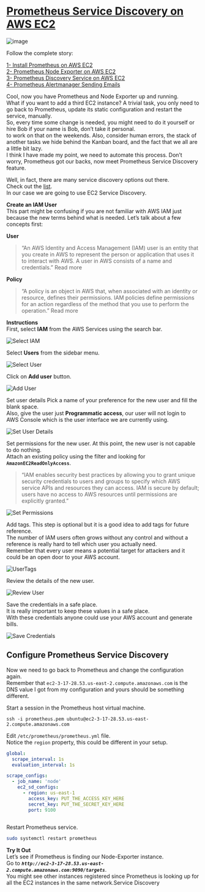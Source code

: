 
# [Prometheus Service Discovery on AWS EC2](./prometheus-on-aws-ec2-part3.md)

![image](https://user-images.githubusercontent.com/100445644/168937235-8241dfaf-92fe-4d80-9334-175c16c1a034.png)
   
Follow the complete story:

[1- Install Prometheus on AWS EC2](./prometheus-on-aws-ec2-part1.md)  
[2- Prometheus Node Exporter on AWS EC2](./prometheus-on-aws-ec2-part2.md)  
[3- Prometheus Discovery Service on AWS EC2](./prometheus-on-aws-ec2-part3.md)  
[4- Prometheus Alertmanager Sending Emails](./prometheus-on-aws-ec2-part4.md)  

Cool, now you have Prometheus and Node Exporter up and running.   
What if you want to add a third EC2 instance? A trivial task, you only need to go back to Prometheus, update its static configuration and restart the service, manually.   
So, every time some change is needed, you might need to do it yourself or hire Bob if your name is Bob, don’t take it personal.   
to work on that on the weekends. Also, consider human errors, the stack of another tasks we hide behind the Kanban board, and the fact that we all are a little bit lazy.   
I think I have made my point, we need to automate this process. Don’t worry, Prometheus got our backs, now meet Prometheus Service Discovery feature.

Well, in fact, there are many service discovery options out there.   
Check out the [list](https://github.com/prometheus/prometheus/tree/master/discovery).   
In our case we are going to use EC2 Service Discovery.

**Create an IAM User**   
This part might be confusing if you are not familiar with AWS IAM just because the new terms behind what is needed. Let’s talk about a few concepts first:

**User**  
 >“An AWS Identity and Access Management (IAM) user is an entity that you create in AWS to represent the person or application that uses it to interact with AWS. A user in AWS consists of a name and credentials.” Read more

**Policy**  
 >“A policy is an object in AWS that, when associated with an identity or resource, defines their permissions. IAM policies define permissions for an action regardless of the method that you use to perform the operation.” Read more

**Instructions**  
First, select **IAM** from the AWS Services using the search bar.

![Select IAM](https://user-images.githubusercontent.com/100445644/168937861-b7b77b9f-7b8b-4666-9daf-6cfa76894ffd.png)  

Select **Users** from the sidebar menu.

![Select User](https://user-images.githubusercontent.com/100445644/168938142-0b9d842b-7e3d-4237-bb39-094133d55873.png)  
  
Click on **Add user** button.   

![Add User](https://user-images.githubusercontent.com/100445644/168938190-f7ceb797-9088-451f-a6e7-afe3ad6c2059.png)  

Set user details Pick a name of your preference for the new user and fill the blank space.   
Also, give the user just **Programmatic access**, our user will not login to AWS Console which is the user interface we are currently using.

![Set User Details](https://user-images.githubusercontent.com/100445644/168938498-5e7f19e9-bfee-454a-ae98-5dcff0407aaf.png)  

Set permissions for the new user. At this point, the new user is not capable to do nothing.   
Attach an existing policy using the filter and looking for **`AmazonEC2ReadOnlyAccess`**.
 >“IAM enables security best practices by allowing you to grant unique security credentials to users and groups to specify which AWS service APIs and resources they can access. IAM is secure by default; users have no access to AWS resources until permissions are explicitly granted.”

![Set Permissions](https://user-images.githubusercontent.com/100445644/168938650-44d348be-53d5-4a2d-abad-ab982fa0f1e6.png)  

Add tags. This step is optional but it is a good idea to add tags for future reference.   
The number of IAM users often grows without any control and without a reference is really hard to tell which user you actually need.   
Remember that every user means a potential target for attackers and it could be an open door to your AWS account.

![UserTags](https://user-images.githubusercontent.com/100445644/168938769-96943212-0fb4-4f2f-8f88-8e7215b13fab.png)  

Review the details of the new user.


![Review User](https://user-images.githubusercontent.com/100445644/168938826-4256f88b-2208-4f24-9ec2-24eae8f36b98.png)  


Save the credentials in a safe place.   
It is really important to keep these values in a safe place.   
With these credentials anyone could use your AWS account and generate bills.  

![Save Credentials](https://user-images.githubusercontent.com/100445644/168938904-e720ec9b-06ab-4bf4-8efe-2cbbad40789f.png)  

## Configure Prometheus Service Discovery
Now we need to go back to Prometheus and change the configuration again.   
Remember that `ec2-3-17-28.53.us-east-2.compute.amazonaws.com` is the DNS value I got from my configuration and yours should be something different.

Start a session in the Prometheus host virtual machine.

```console
ssh -i prometheus.pem ubuntu@ec2-3-17-28.53.us-east-2.compute.amazonaws.com
``` 

Edit `/etc/prometheus/prometheus.yml` file.   
Notice the `region` property, this could be different in your setup.

```yml
global:
  scrape_interval: 1s
  evaluation_interval: 1s

scrape_configs:
  - job_name: 'node'
    ec2_sd_configs:
      - region: us-east-1
        access_key: PUT_THE_ACCESS_KEY_HERE
        secret_key: PUT_THE_SECRET_KEY_HERE
        port: 9100
        
```
Restart Prometheus service.

```bash
sudo systemctl restart prometheus
```

**Try It Out**   
Let’s see if Prometheus is finding our Node-Exporter instance.   
Go to ***`http://ec2-3-17-28.53.us-east-2.compute.amazonaws.com:9090/targets`***.   
You might see other instances registered since Prometheus is looking up for all the EC2 instances in the same network.Service Discovery
